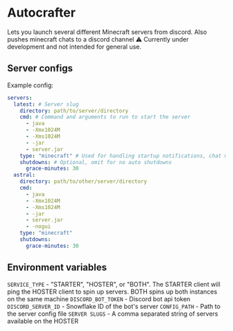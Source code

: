 # Autocrafter
Lets you launch several different Minecraft servers from discord. Also pushes minecraft chats to a discord channel
⚠️ Currently under development and not intended for general use. 

## Server configs
Example config:
```yaml
servers:
  latest: # Server slug
    directory: path/to/server/directory
    cmd: # Command and arguments to run to start the server
      - java
      - -Xmx1024M
      - -Xms1024M
      - -jar
      - server.jar
    type: "minecraft" # Used for handling startup notifications, chat messages, and stop commands (graceful shutdowns)
    shutdowns: # Optional, omit for no auto shutdowns
      grace-minutes: 30
  astral:
    directory: path/to/other/server/directory
    cmd: 
      - java
      - -Xmx1024M
      - -Xms1024M
      - -jar
      - server.jar
      - -nogui
    type: "minecraft"
    shutdowns: 
      grace-minutes: 30
```

## Environment variables
`SERVICE_TYPE` - "STARTER", "HOSTER", or "BOTH". The STARTER client will ping the HOSTER client to spin up servers. BOTH spins up both instances on the same machine
`DISCORD_BOT_TOKEN` - Discord bot api token
`DISCORD_SERVER_ID` - Snowflake ID of the bot's server
`CONFIG_PATH` - Path to the server config file
`SERVER SLUGS` - A comma separated string of servers available on the HOSTER
